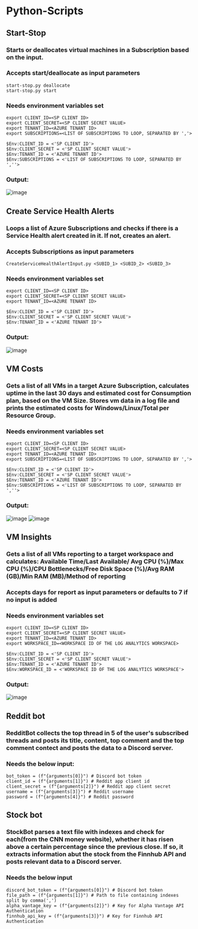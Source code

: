 # Python-Scripts


## Start-Stop
### Starts or deallocates virtual machines in a Subscription based on the input.
### Accepts start/deallocate as input parameters
    start-stop.py deallocate
    start-stop.py start
### Needs environment variables set
    export CLIENT_ID=<SP CLIENT ID>
    export CLIENT_SECRET=<SP CLIENT SECRET VALUE>
    export TENANT_ID=<AZURE TENANT ID>
    export SUBSCRIPTIONS=<LIST OF SUBSCRIPTIONS TO LOOP, SEPARATED BY ','>

    $Env:CLIENT_ID = <'SP CLIENT ID'>
    $Env:CLIENT_SECRET = <'SP CLIENT SECRET VALUE'>
    $Env:TENANT_ID = <'AZURE TENANT ID'>
    $Env:SUBSCRIPTIONS = <'LIST OF SUBSCRIPTIONS TO LOOP, SEPARATED BY ',''>

### Output:


![image](https://github.com/dab1ca/Python-Scripts/assets/45315505/59d31a59-4139-4970-9193-bb8da1654237)


## Create Service Health Alerts
### Loops a list of Azure Subscriptions and checks if there is a Service Health alert created in it. If not, creates an alert.
### Accepts Subscriptions as input parameters
    CreateServiceHealthAlertInput.py <SUBID_1> <SUBID_2> <SUBID_3>

### Needs environment variables set
    export CLIENT_ID=<SP CLIENT ID>
    export CLIENT_SECRET=<SP CLIENT SECRET VALUE>
    export TENANT_ID=<AZURE TENANT ID>

    $Env:CLIENT_ID = <'SP CLIENT ID'>
    $Env:CLIENT_SECRET = <'SP CLIENT SECRET VALUE'>
    $Env:TENANT_ID = <'AZURE TENANT ID'>

### Output: 

![image](https://github.com/dab1ca/Python-Scripts/assets/45315505/b18d4ae3-41bb-4ed1-a537-ff5ab935c148)


## VM Costs
### Gets a list of all VMs in a target Azure Subscription, calculates uptime in the last 30 days and estimated cost for Consumption plan, based on the VM Size. Stores vm data in a log file and prints the estimated costs for Windows/Linux/Total per Resource Group.

### Needs environment variables set
    export CLIENT_ID=<SP CLIENT ID>
    export CLIENT_SECRET=<SP CLIENT SECRET VALUE>
    export TENANT_ID=<AZURE TENANT ID>
    export SUBSCRIPTIONS=<LIST OF SUBSCRIPTIONS TO LOOP, SEPARATED BY ','>

    $Env:CLIENT_ID = <'SP CLIENT ID'>
    $Env:CLIENT_SECRET = <'SP CLIENT SECRET VALUE'>
    $Env:TENANT_ID = <'AZURE TENANT ID'>
    $Env:SUBSCRIPTIONS = <'LIST OF SUBSCRIPTIONS TO LOOP, SEPARATED BY ',''>

### Output:

![image](https://github.com/dab1ca/Python-Scripts/assets/45315505/852041a5-fc5e-4aa0-bf57-de6ff5885758)
![image](https://github.com/dab1ca/Python-Scripts/assets/45315505/e2133911-6a00-4ae8-92d5-a9ce8dce757e)


## VM Insights
### Gets a list of all VMs reporting to a target workspace and calculates: Available Time/Last Available/ Avg CPU (%)/Max CPU (%)/CPU Bottlenecks/Free Disk Space (%)/Avg RAM (GB)/Min RAM (MB)/Method of reporting
### Accepts days for report as input parameters or defaults to 7 if no input is added

### Needs environment variables set
    export CLIENT_ID=<SP CLIENT ID>
    export CLIENT_SECRET=<SP CLIENT SECRET VALUE>
    export TENANT_ID=<AZURE TENANT ID>
    export WORKSPACE_ID=<WORKSPACE ID OF THE LOG ANALYTICS WORKSPACE>

    $Env:CLIENT_ID = <'SP CLIENT ID'>
    $Env:CLIENT_SECRET = <'SP CLIENT SECRET VALUE'>
    $Env:TENANT_ID = <'AZURE TENANT ID'>
    $Env:WORKSPACE_ID = <'WORKSPACE ID OF THE LOG ANALYTICS WORKSPACE'>

### Output:

![image](https://github.com/dab1ca/Python-Scripts/assets/45315505/277808df-cd8e-4a79-a462-f909013acae3)


## Reddit bot
### RedditBot collects the top thread in 5 of the user's subscribed threads and posts its title, content, top comment and the top comment contect and posts the data to a Discord server. 
### Needs the below input:
    bot_token = (f"{arguments[0]}") # Discord bot token
    client_id = (f"{arguments[1]}") # Reddit app client id
    client_secret = (f"{arguments[2]}") # Reddit app client secret
    username = (f"{arguments[3]}") # Reddit username
    password = (f"{arguments[4]}") # Reddit password


## Stock bot
### StockBot parses a text file with indexes and check for each(from the CNN money website), whether it has risen above a certain percentage since the previous close. If so, it extracts information abut the stock from the Finnhub API and posts relevant data to a Discord server.
### Needs the below input

    discord_bot_token = (f"{arguments[0]}") # Discord bot token
    file_path = (f"{arguments[1]}") # Path to file containing indexes split by comma(',')
    alpha_vantage_key = (f"{arguments[2]}") # Key for Alpha Vantage API Authentication
    finnhub_api_key = (f"{arguments[3]}") # Key for Finnhub API Authentication
